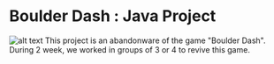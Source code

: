 # Boulder Dash : Java Project
![alt text](https://upload.wikimedia.org/wikipedia/fr/8/81/Boulder_Dash_Logo.png) 
This project is an abandonware of the game "Boulder Dash".
During 2 week, we worked in groups of 3 or 4 to revive this game.
